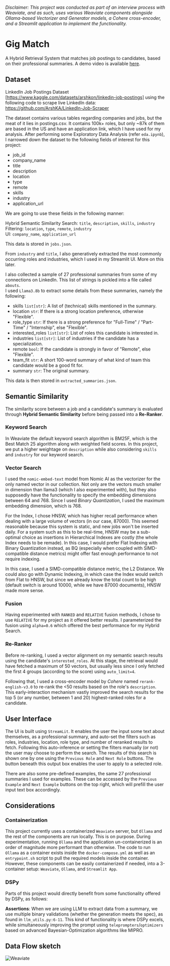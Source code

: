 *Disclaimer: This project was conducted as part of an interview process with Weaviate, and as such, uses various Weaviate components alongside Ollama-based Vectorizer and Generator models, a Cohere cross-encoder, and a Streamlit application to implement the functionality.*

# Gig Match

A Hybrid Retrieval System that matches job postings to candidates, based on their professional summaries. A demo video is available [here](https://youtu.be/f2V7B0KeHGs).

## Dataset
LinkedIn Job Postings Dataset [https://www.kaggle.com/datasets/arshkon/linkedin-job-postings] using the following code to scrape live LinkedIn data: https://github.com/ArshKA/LinkedIn-Job-Scraper

The dataset contains various tables regarding companies and jobs, but the meat of it lies in postings.csv. It contains 100k+ roles, but only ~87k of them are based in the US and have an application link, which I have used for my analysis.
After performing some Exploratory Data Analysis (refer `eda.ipynb`), I narrowed down the dataset to the following fields of interest for this project:
- job_id
- company_name
- title
- description
- location
- type
- remote
- skills
- industry
- application_url

We are going to use these fields in the following manner:

Hybrid Semantic Similarity Search: `title`, `description`, `skills`, `industry`\
Filtering: `location`, `type`, `remote`, `industry`\
UI: `company_name`, `application_url`

This data is stored in `jobs.json`.

From `industry` and `title`, I also generatively extracted the most commonly occurring roles and industries, which I used in my Streamlit UI. More on this later.

I also collected a sample of 27 professional summaries from some of my connections on LinkedIn. This list of strings is pickled into a file called `abouts`.\
I used `Llama3.8b` to extract some details from these summaries, namely the following:
- skills `list[str]`: A list of (technical) skills mentioned in the summary.
- location `str`: If there is a strong location preference, otherwise "Flexible".
- role_type `str`: If there is a strong preference for "Full-Time" / "Part-Time" / "Internship", else "Flexible".
- interested_roles `list[str]`: List of roles this candidate is interested in.
- industries `list[str]`: List of industries if the candidate has a specialization.
- remote `bool`: If the candidate is strongly in favor of "Remote", else "Flexible".
- team_fit `str`: A short 100-word summary of what kind of team this candidate would be a good fit for.
- summary `str`: The original summary.

This data is then stored in `extracted_summaries.json`.

## Semantic Similarity

The similarity score between a job and a candidate's summary is evaluated through **Hybrid Semantic Similarity** before being passed into a **Re-Ranker**.

### Keyword Search

In Weaviate the default keyword search algorithm is BM25F, which is the Best Match 25 algorithm along with weighted field scores. In this project, we put a higher weightage on `description` while also considering `skills` and `industry` for our keyword search.

### Vector Search

I used the `nomic-embed-text` model from Nomic AI as the vectorizer for the only named vector in our collection. Not only are the vectors much smaller in dimension than llama3 (which I also experimented with), but they also supposedly have the functionality to specify the embedding dimensions between 64 and 768. 
Since I used *Binary Quantization*, I used the maximum embedding dimension, which is 768.

For the Index, I chose HNSW, which has higher recall performance when dealing with a large volume of vectors (in our case, 87000). This seemed reasonable because this system is static, and new jobs won't be inserted daily. For a system such as this to be real-time, HNSW may be a sub-optimal choice as insertions in 
Hierarchical Indexes are costly (the whole Index needs to be remade). In this case, I would prefer Flat Indexing with Binary Quantization instead, as BQ (especially when coupled with SIMD-compatible distance metrics) might offer fast enough performance to not require indexing.

In this case, I used a SIMD-compatible distance metric, the L2 Distance. We could also go with Dynamic Indexing, in which case the Index would switch from Flat to HNSW, but since we already know the total count to be high (default switch is around 10000, while we have 87000 documents), HNSW made more sense.

### Fusion
Having experimented with `RANKED` and `RELATIVE` fusion methods, I chose to use `RELATIVE` for my project as it offered better results. I parameterized the fusion using `alpha=0.6` which offered the best performance for my Hybrid Search.

### Re-Ranker

Before re-ranking, I used a vector alignment on my semantic search results using the candidate's `interested_roles`. At this stage, the retrieval would have fetched a maximum of 50 vectors, but usually less since I only fetched the first 4 groups (according to the score) using `auto_limit=4`.

Following that, I used a cross-encoder model by *Cohere* named `rerank-english-v3.0` to re-rank the <50 results based on the role's `description`. This early-interaction mechanism vastly improved the search results for the top 5 (or any number, between 1 and 20) highest-ranked roles for a candidate.

## User Interface

The UI is built using `StreamLit`. It enables the user the input some text about themselves, as a professional summary, and auto-set the filters such as roles, industries, location, role type, and number of reranked results to fetch. Following this auto-inference or setting the filters manually (or not) the user may choose to perform the search.
The results of this search is shown one by one using the `Previous Role` and `Next Role` buttons. The button beneath this output box enables the user to apply to a selected role.

There are also some pre-defined examples, the same 27 professional summaries I used for examples. These can be accessed by the `Previous Example` and `Next Example` buttons on the top right, which will prefill the user input text box accordingly.

## Considerations

### Containerization

This project currently uses a containerized `Weaviate` server, but `Ollama` and the rest of the components are run locally. This is on purpose. During experimentation, running `Ollama` and the application un-containerized is an order of magnitude more performant than otherwise. The code to run `Ollama` as a container exists inside the `docker-compose.yml` as well as
an `entrypoint.sh` script to pull the required models inside the container. However, these components can be easily containerized if needed, into a 3-container setup: `Weaviate`, `Ollama`, and `Streamlit App`.

### DSPy

Parts of this project would directly benefit from some functionality offered by DSPy, as follows:

**Assertions**: When we are using LLM to extract data from a summary, we use multiple binary validations (whether the generation meets the spec), as found in `llm_utils.py:6-11`. This kind of functionality is where DSPy excels, while simultaneously improving the prompt using `teleprompters`/`optimizers` based on advanced Bayesian-Optimization algorithms like MIPRO.

## Data Flow sketch

![Weaviate](https://github.com/suprateembanerjee/Job-Search/assets/26841866/360601e8-9e06-40d9-9959-eefc99d1d64f)
